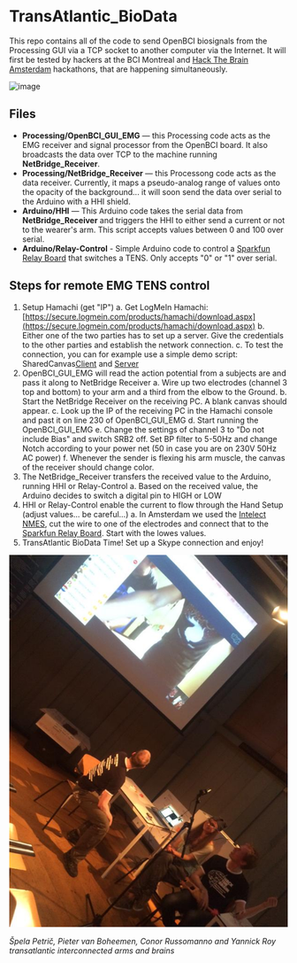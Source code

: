 # TransAtlantic_BioData
This repo contains all of the code to send OpenBCI biosignals from the Processing GUI via a TCP socket to another computer via the Internet. It will first be tested by hackers at the BCI Montreal and [Hack The Brain Amsterdam](http://www.hackthebrain.nl) hackathons, that are happening simultaneously. 

![image](assets/whiteboard.jpg)

## Files

* **Processing/OpenBCI_GUI_EMG** — this Processing code acts as the EMG receiver and signal processor from the OpenBCI board. It also broadcasts the data over TCP to the machine running **NetBridge_Receiver**.
* **Processing/NetBridge_Receiver** — this Processong code acts as the data receiver. Currently, it maps a pseudo-analog range of values onto the opacity of the background... it will soon send the data over serial to the Arduino with a HHI shield. 
* **Arduino/HHI** — This Arduino code takes the serial data from **NetBridge_Receiver** and triggers the HHI to either send a current or not to the wearer's arm. This script accepts values between 0 and 100 over serial.
* **Arduino/Relay-Control** - Simple Arduino code to control a [Sparkfun Relay Board](https://www.sparkfun.com/products/11042) that switches a TENS. Only accepts "0" or "1" over serial.


## Steps for remote EMG TENS control 

1. Setup Hamachi (get "IP")
    a. Get LogMeIn Hamachi: [https://secure.logmein.com/products/hamachi/download.aspx](https://secure.logmein.com/products/hamachi/download.aspx)
    b. Either one of the two parties has to set up a server. Give the credentials to the other parties and establish the network connection.
    c. To test the connection, you can for example use a simple demo script: SharedCanvas[Client](https://github.com/processing/processing/tree/master/java/libraries/net/examples/SharedCanvasClient) and [Server](https://github.com/processing/processing/tree/master/java/libraries/net/examples/SharedCanvasServer)
2. OpenBCI_GUI_EMG will read the action potential from a subjects are and pass it along to NetBridge Receiver
    a. Wire up two electrodes (channel 3 top and bottom) to your arm and a third from the elbow to the Ground.
    b. Start the NetBridge Receiver on the receiving PC. A blank canvas should appear.
    c. Look up the IP of the receiving PC in the Hamachi console and past it on line 230 of OpenBCI_GUI_EMG
    d. Start running the OpenBCI_GUI_EMG
    e. Change the settings of channel 3 to "Do not include Bias" and switch SRB2 off. Set BP filter to 5-50Hz and change Notch according to your power net (50 in case you are on 230V 50Hz AC power)
    f. Whenever the sender is flexing his arm muscle, the canvas of the receiver should change color.
3. The NetBridge_Receiver transfers the received value to the Arduino, running HHI or Relay-Control
    a. Based on the received value, the Arduino decides to switch a digital pin to HIGH or LOW
4. HHI or Relay-Control enable the current to flow through the Hand Setup (adjust values... be careful...)
    a. In Amsterdam we used the [Intelect NMES](http://www.fysiosupplies.nl/fysiotechniek/mobiele-tens/intelect-nmes-draagbaar), cut the wire to one of the electrodes and connect that to the [Sparkfun Relay Board](https://www.sparkfun.com/products/11042). Start with the lowes values.
5. TransAtlantic BioData Time! Set up a Skype connection and enjoy!

![image](assets/WaagDemo.jpg)

*Špela Petrič, Pieter van Boheemen, Conor Russomanno and Yannick Roy transatlantic interconnected arms and brains*
